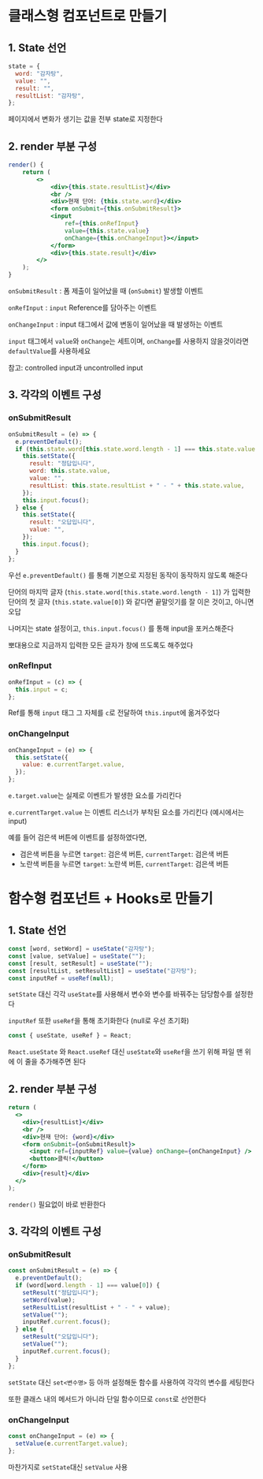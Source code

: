 # 클래스형 컴포넌트로 만들기

## 1. State 선언

```jsx
state = {
  word: "감자탕",
  value: "",
  result: "",
  resultList: "감자탕",
};
```

페이지에서 변화가 생기는 값을 전부 state로 지정한다

## 2. render 부분 구성

```jsx
render() {
	return (
		<>
			<div>{this.state.resultList}</div>
			<br />
			<div>현재 단어: {this.state.word}</div>
			<form onSubmit={this.onSubmitResult}>
			<input
				ref={this.onRefInput}
				value={this.state.value}
				onChange={this.onChangeInput}></input>
			</form>
			<div>{this.state.result}</div>
		</>
	);
}
```

`onSubmitResult` : 폼 제출이 일어났을 때 (`onSubmit`) 발생할 이벤트

`onRefInput` : `input` Reference를 담아주는 이벤트

`onChangeInput` : input 태그에서 값에 변동이 일어났을 때 발생하는 이벤트

`input` 태그에서 `value`와 `onChange`는 세트이며, `onChange`를 사용하지 않을것이라면 `defaultValue`를 사용하세요

참고: controlled input과 uncontrolled input

## 3. 각각의 이벤트 구성

### onSubmitResult

```jsx
onSubmitResult = (e) => {
  e.preventDefault();
  if (this.state.word[this.state.word.length - 1] === this.state.value[0]) {
    this.setState({
      result: "정답입니다",
      word: this.state.value,
      value: "",
      resultList: this.state.resultList + " - " + this.state.value,
    });
    this.input.focus();
  } else {
    this.setState({
      result: "오답입니다",
      value: "",
    });
    this.input.focus();
  }
};
```

우선 `e.preventDefault()` 를 통해 기본으로 지정된 동작이 동작하지 않도록 해준다

단어의 마지막 글자 (`this.state.word[this.state.word.length - 1]`) 가 입력한 단어의 첫 글자 (`this.state.value[0]`) 와 같다면 끝말잇기를 잘 이은 것이고, 아니면 오답

나머지는 state 설정이고, `this.input.focus()` 를 통해 input을 포커스해준다

뽀대용으로 지금까지 입력한 모든 글자가 창에 뜨도록도 해주었다

### onRefInput

```jsx
onRefInput = (c) => {
  this.input = c;
};
```

Ref를 통해 `input` 태그 그 자체를 `c`로 전달하여 `this.input`에 옮겨주었다

### onChangeInput

```jsx
onChangeInput = (e) => {
  this.setState({
    value: e.currentTarget.value,
  });
};
```

`e.target.value`는 실제로 이벤트가 발생한 요소를 가리킨다

`e.currentTarget.value` 는 이벤트 리스너가 부착된 요소를 가리킨다 (예시에서는 input)

예를 들어 검은색 버튼에 이벤트를 설정하였다면,

- 검은색 버튼을 누르면 `target`: 검은색 버튼, `currentTarget`: 검은색 버튼
- 노란색 버튼을 누르면 `target`: 노란색 버튼, `currentTarget`: 검은색 버튼

# 함수형 컴포넌트 + Hooks로 만들기

## 1. State 선언

```jsx
const [word, setWord] = useState("감자탕");
const [value, setValue] = useState("");
const [result, setResult] = useState("");
const [resultList, setResultList] = useState("감자탕");
const inputRef = useRef(null);
```

`setState` 대신 각각 `useState`를 사용해서 변수와 변수를 바꿔주는 담당함수를 설정한다

`inputRef` 또한 `useRef`을 통해 초기화한다 (null로 우선 초기화)

```jsx
const { useState, useRef } = React;
```

`React.useState` 와 `React.useRef` 대신 `useState`와 `useRef`을 쓰기 위해 파일 맨 위에 이 줄을 추가해주면 된다

## 2. render 부분 구성

```jsx
return (
  <>
    <div>{resultList}</div>
    <br />
    <div>현재 단어: {word}</div>
    <form onSubmit={onSubmitResult}>
      <input ref={inputRef} value={value} onChange={onChangeInput} />
      <button>클릭!</button>
    </form>
    <div>{result}</div>
  </>
);
```

`render()` 필요없이 바로 반환한다

## 3. 각각의 이벤트 구성

### onSubmitResult

```jsx
const onSubmitResult = (e) => {
  e.preventDefault();
  if (word[word.length - 1] === value[0]) {
    setResult("정답입니다");
    setWord(value);
    setResultList(resultList + " - " + value);
    setValue("");
    inputRef.current.focus();
  } else {
    setResult("오답입니다");
    setValue("");
    inputRef.current.focus();
  }
};
```

`setState` 대신 `set<변수명>` 등 아까 설정해둔 함수를 사용하여 각각의 변수를 세팅한다

또한 클래스 내의 메서드가 아니라 단일 함수이므로 `const`로 선언한다

### onChangeInput

```jsx
const onChangeInput = (e) => {
  setValue(e.currentTarget.value);
};
```

마찬가지로 `setState`대신 `setValue` 사용
